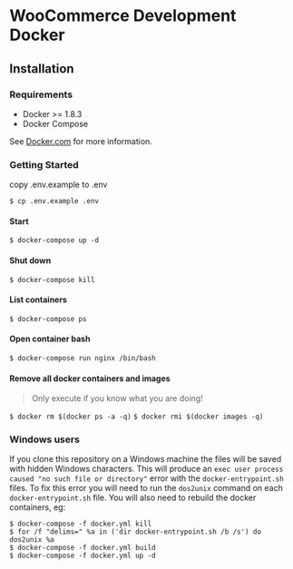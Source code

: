 # WooCommerce Development Docker

## Installation

### Requirements

* Docker >= 1.8.3
* Docker Compose

See [Docker.com](https://www.docker.com/products/docker) for more information.

### Getting Started

copy .env.example to .env

`$ cp .env.example .env`

#### Start
`$ docker-compose up -d`

#### Shut down
`$ docker-compose kill`

#### List containers
`$ docker-compose ps`

#### Open container bash
`$ docker-compose run nginx /bin/bash`

#### Remove all docker containers and images
> Only execute if you know what you are doing!

`$ docker rm $(docker ps -a -q)`
`$ docker rmi $(docker images -q)`

### Windows users

If you clone this repository on a Windows machine the files will be saved with hidden Windows characters. This will produce an `exec user process caused "no such file or directory"` error with the `docker-entrypoint.sh` files. To fix this error you will need to run the `dos2unix` command on each `docker-entrypoint.sh` file. You will also need to rebuild the docker containers, eg:

```
$ docker-compose -f docker.yml kill
$ for /f "delims=" %a in ('dir docker-entrypoint.sh /b /s') do dos2unix %a
$ docker-compose -f docker.yml build
$ docker-compose -f docker.yml up -d
```
